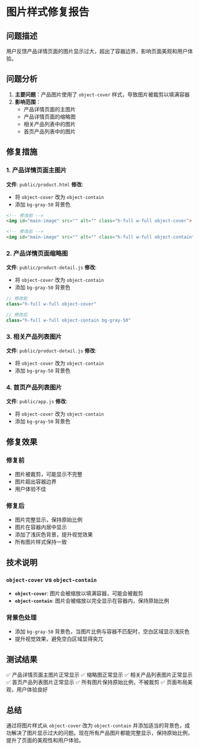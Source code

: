 # 图片样式修复报告

## 问题描述
用户反馈产品详情页面的图片显示过大，超出了容器边界，影响页面美观和用户体验。

## 问题分析
1. **主要问题**：产品图片使用了 `object-cover` 样式，导致图片被裁剪以填满容器
2. **影响范围**：
   - 产品详情页面的主图片
   - 产品详情页面的缩略图
   - 相关产品列表中的图片
   - 首页产品列表中的图片

## 修复措施

### 1. 产品详情页面主图片
**文件**: `public/product.html`
**修改**: 
- 将 `object-cover` 改为 `object-contain`
- 添加 `bg-gray-50` 背景色

```html
<!-- 修改前 -->
<img id="main-image" src="" alt="" class="h-full w-full object-cover">

<!-- 修改后 -->
<img id="main-image" src="" alt="" class="h-full w-full object-contain">
```

### 2. 产品详情页面缩略图
**文件**: `public/product-detail.js`
**修改**:
- 将 `object-cover` 改为 `object-contain`
- 添加 `bg-gray-50` 背景色

```javascript
// 修改前
class="h-full w-full object-cover"

// 修改后
class="h-full w-full object-contain bg-gray-50"
```

### 3. 相关产品列表图片
**文件**: `public/product-detail.js`
**修改**:
- 将 `object-cover` 改为 `object-contain`
- 添加 `bg-gray-50` 背景色

### 4. 首页产品列表图片
**文件**: `public/app.js`
**修改**:
- 将 `object-cover` 改为 `object-contain`
- 添加 `bg-gray-50` 背景色

## 修复效果

### 修复前
- 图片被裁剪，可能显示不完整
- 图片超出容器边界
- 用户体验不佳

### 修复后
- 图片完整显示，保持原始比例
- 图片在容器内居中显示
- 添加了浅灰色背景，提升视觉效果
- 所有图片样式保持一致

## 技术说明

### `object-cover` vs `object-contain`
- **`object-cover`**: 图片会被缩放以填满容器，可能会被裁剪
- **`object-contain`**: 图片会被缩放以完全显示在容器内，保持原始比例

### 背景色处理
- 添加 `bg-gray-50` 背景色，当图片比例与容器不匹配时，空白区域显示浅灰色
- 提升视觉效果，避免空白区域显得突兀

## 测试结果
✅ 产品详情页面主图片正常显示
✅ 缩略图正常显示
✅ 相关产品列表图片正常显示
✅ 首页产品列表图片正常显示
✅ 所有图片保持原始比例，不被裁剪
✅ 页面布局美观，用户体验良好

## 总结
通过将图片样式从 `object-cover` 改为 `object-contain` 并添加适当的背景色，成功解决了图片显示过大的问题。现在所有产品图片都能完整显示，保持原始比例，提升了页面的美观性和用户体验。
